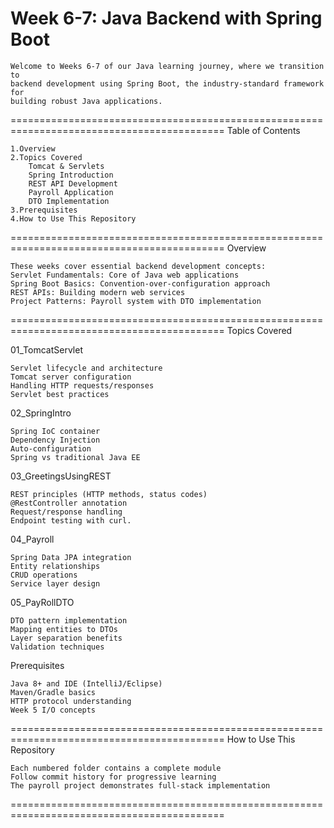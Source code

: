 Week 6-7: Java Backend with Spring Boot
===========================================================================================

    Welcome to Weeks 6-7 of our Java learning journey, where we transition to 
    backend development using Spring Boot, the industry-standard framework for 
    building robust Java applications.
===========================================================================================
Table of Contents

    1.Overview
    2.Topics Covered
        Tomcat & Servlets
        Spring Introduction
        REST API Development
        Payroll Application
        DTO Implementation
    3.Prerequisites
    4.How to Use This Repository
===========================================================================================
Overview

    These weeks cover essential backend development concepts:
    Servlet Fundamentals: Core of Java web applications
    Spring Boot Basics: Convention-over-configuration approach
    REST APIs: Building modern web services
    Project Patterns: Payroll system with DTO implementation
===========================================================================================
Topics Covered

01_TomcatServlet

    Servlet lifecycle and architecture
    Tomcat server configuration
    Handling HTTP requests/responses 
    Servlet best practices

02_SpringIntro

    Spring IoC container
    Dependency Injection
    Auto-configuration
    Spring vs traditional Java EE

03_GreetingsUsingREST
    
    REST principles (HTTP methods, status codes)
    @RestController annotation
    Request/response handling
    Endpoint testing with curl.

04_Payroll

    Spring Data JPA integration
    Entity relationships
    CRUD operations
    Service layer design

05_PayRollDTO

    DTO pattern implementation
    Mapping entities to DTOs
    Layer separation benefits
    Validation techniques

Prerequisites

    Java 8+ and IDE (IntelliJ/Eclipse)
    Maven/Gradle basics
    HTTP protocol understanding
    Week 5 I/O concepts
===========================================================================================
How to Use This Repository

    Each numbered folder contains a complete module
    Follow commit history for progressive learning
    The payroll project demonstrates full-stack implementation
===========================================================================================

